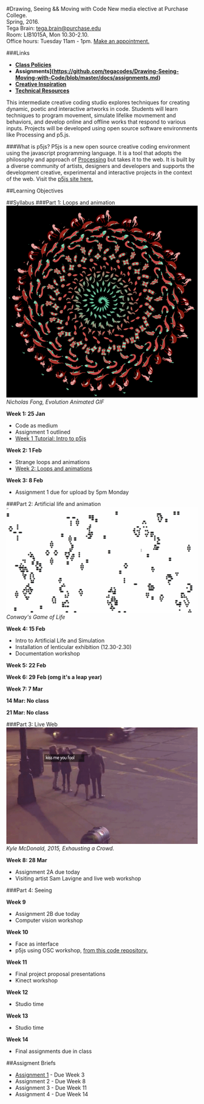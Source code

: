 #Drawing, Seeing && Moving with Code
New media elective at Purchase College.  
Spring, 2016.  
Tega Brain: [tega.brain@purchase.edu](mailto:tega.brain@purchase.edu)  
Room: LIB1015A, Mon 10.30-2.10.  
Office hours: Tuesday 11am - 1pm. [Make an appointment.](https://tegabrain.youcanbook.me/)

###Links
* **[Class Policies](https://github.com/tegacodes/Drawing-Seeing-Moving-with-Code/blob/master/docs/policies.md)**  
* **Assignments](https://github.com/tegacodes/Drawing-Seeing-Moving-with-Code/blob/master/docs/assignments.md)**  
* **[Creative Inspiration](https://github.com/tegacodes/Drawing-Seeing-Moving-with-Code/blob/master/docs/examples.md)**  
* **[Technical Resources](https://github.com/tegacodes/Drawing-Seeing-Moving-with-Code/blob/master/docs/resources.md)**

This intermediate creative coding studio explores techniques for creating dynamic, poetic and interactive artworks in code. Students will learn techniques to program movement, simulate lifelike movmement and behaviors, and develop online and offline works that respond to various inputs. Projects will be developed using open source software environments like Processing and p5.js.

###What is p5js?
P5js is a new open source creative coding environment using the javascript programming language. It is a tool that adopts the philosophy and approach of <a href="https://processing.org/">Processing</a> but takes it to the web. It is built by a diverse community of artists, designers and developers and supports the development creative, experimental and interactive projects in the context of the web. Visit the <a href="http://p5js.org/">p5js site here.</a>


##Learning Objectives

##Syllabus
###Part 1: Loops and animation
<img src="images/spiral-nicholas-fong-evolution.gif" width="600"></br>
*Nicholas Fong, Evolution Animated GIF*

**Week 1: 25 Jan**

* Code as medium
* Assignment 1 outlined
* [Week 1 Tutorial: Intro to p5js](https://github.com/tegacodes/Drawing-Seeing-Moving-with-Code/blob/master/docs/week1.md)

**Week 2: 1 Feb**

* Strange loops and animations
* [Week 2: Loops and animations](https://github.com/tegacodes/Drawing-Seeing-Moving-with-Code/blob/master/docs/week2.md)


**Week 3: 8 Feb**

* Assignment 1 due for upload by 5pm Monday


###Part 2: Artificial life and animation
<img src="images/GameOfLife.gif" width="600"></br>
*Conway's Game of Life*

**Week 4: 15 Feb**

* Intro to Artificial Life and Simulation
* Installation of lenticular exhibition (12.30-2.30)
* Documentation workshop

**Week 5: 22 Feb**

**Week 6: 29 Feb (omg it's a leap year)**

**Week 7: 7 Mar**

**14 Mar: No class**

**21 Mar: No class**

###Part 3: Live Web
<img src="images/mcdonald.gif" width="600"></br>
*Kyle McDonald, 2015, Exhausting a Crowd.*

**Week 8: 28 Mar**

* Assignment 2A due today
* Visiting artist Sam Lavigne and live web workshop

###Part 4: Seeing

**Week 9**

* Assignment 2B due today
* Computer vision workshop

**Week 10**

* Face as interface
* p5js using OSC workshop, [from this code repository.](https://github.com/tegacodes/p5js-osc)

**Week 11**

* Final project proposal presentations
* Kinect workshop

**Week 12**

* Studio time

**Week 13**

* Studio time

**Week 14** 

* Final assignments due in class


##Assigment Briefs
* [Assignment 1](https://github.com/tegacodes/Drawing-Seeing-Moving-with-Code/blob/master/docs/assignment1.md) - Due Week 3
* Assignment 2 - Due Week 8
* Assignment 3 - Due Week 11
* Assignment 4 - Due Week 14

